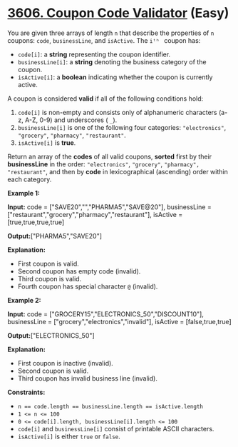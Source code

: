 # [3606. Coupon Code Validator][link] (Easy)

[link]: https://leetcode.com/contest/weekly-contest-457/problems/coupon-code-validator/

You are given three arrays of length `n` that describe the properties of `n` coupons: `code`,
`businessLine`, and `isActive`. The `iᵗʰ ` coupon has:

- `code[i]`: a **string** representing the coupon identifier.
- `businessLine[i]`: a **string** denoting the business category of the coupon.
- `isActive[i]`: a **boolean** indicating whether the coupon is currently active.

A coupon is considered **valid** if all of the following conditions hold:

1. `code[i]` is non-empty and consists only of alphanumeric characters (a-z, A-Z, 0-9) and underscores (
`_`).
2. `businessLine[i]` is one of the following four categories: `"electronics"`, `"grocery"`,
`"pharmacy"`, `"restaurant"`.
3. `isActive[i]` is **true**.

Return an array of the **codes** of all valid coupons, **sorted** first by their **businessLine** in
the order: `"electronics"`, `"grocery"`, `"pharmacy", "restaurant"`, and then by **code** in
lexicographical (ascending) order within each category.

**Example 1:**

**Input:** code = \["SAVE20","","PHARMA5","SAVE@20"\], businessLine =
\["restaurant","grocery","pharmacy","restaurant"\], isActive = \[true,true,true,true\]

**Output:**\["PHARMA5","SAVE20"\]

**Explanation:**

- First coupon is valid.
- Second coupon has empty code (invalid).
- Third coupon is valid.
- Fourth coupon has special character `@` (invalid).

**Example 2:**

**Input:** code = \["GROCERY15","ELECTRONICS\_50","DISCOUNT10"\], businessLine =
\["grocery","electronics","invalid"\], isActive = \[false,true,true\]

**Output:**\["ELECTRONICS\_50"\]

**Explanation:**

- First coupon is inactive (invalid).
- Second coupon is valid.
- Third coupon has invalid business line (invalid).

**Constraints:**

- `n == code.length == businessLine.length == isActive.length`
- `1 <= n <= 100`
- `0 <= code[i].length, businessLine[i].length <= 100`
- `code[i]` and `businessLine[i]` consist of printable ASCII characters.
- `isActive[i]` is either `true` or `false`.
